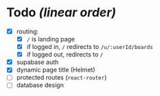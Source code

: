 # Todo *(linear order)*

- [x] routing:
  - [x] `/` is landing page
  - [x] if logged in, `/` redirects to `/u/:userId/boards`
  - [x] if logged out, redirects to `/`
- [x] supabase auth
- [x] dynamic page title (Helmet)
- [ ] protected routes (`react-router`)
- [ ] database design